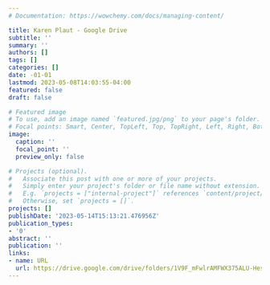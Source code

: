 ```yaml
---
# Documentation: https://wowchemy.com/docs/managing-content/

title: Karen Plaut - Google Drive
subtitle: ''
summary: ''
authors: []
tags: []
categories: []
date: -01-01
lastmod: 2023-05-08T14:03:55-04:00
featured: false
draft: false

# Featured image
# To use, add an image named `featured.jpg/png` to your page's folder.
# Focal points: Smart, Center, TopLeft, Top, TopRight, Left, Right, BottomLeft, Bottom, BottomRight.
image:
  caption: ''
  focal_point: ''
  preview_only: false

# Projects (optional).
#   Associate this post with one or more of your projects.
#   Simply enter your project's folder or file name without extension.
#   E.g. `projects = ["internal-project"]` references `content/project/deep-learning/index.md`.
#   Otherwise, set `projects = []`.
projects: []
publishDate: '2023-05-14T15:13:21.476956Z'
publication_types:
- '0'
abstract: ''
publication: ''
links:
- name: URL
  url: https://drive.google.com/drive/folders/1V9F_mFwlrAMFWX375ALU-HesumCLU6py?ths=true
---
```

